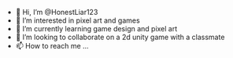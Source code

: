 - 👋 Hi, I’m @HonestLiar123
- 👀 I’m interested in pixel art and games
- 🌱 I’m currently learning game design and pixel art
- 💞️ I’m looking to collaborate on a 2d unity game with a classmate
- 📫 How to reach me ...

<!---
HonestLiar123/HonestLiar123 is a ✨ special ✨ repository because its `README.md` (this file) appears on your GitHub profile.
You can click the Preview link to take a look at your changes.
--->
